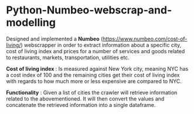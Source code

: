 # Python-Numbeo-webscrap-and-modelling

Designed and implemented a __Numbeo__ (https://www.numbeo.com/cost-of-living/) webscrapper in order to extract information about a specific city, cost of living index and prices for a number of services and goods related to restaurants, markets, transportation, utilities etc.

__Cost of living index__ :
Is measured against New York city, meaning NYC has a cost index of 100 and the remaining cities get their cost of living index with regards to how much more or less expensive are compared to NYC.


__Functionality__ :
Given a list of cities the crawler will retrieve information related to the abovementioned. It will then convert the values and concatenate the retrieved information into a single dataframe.
